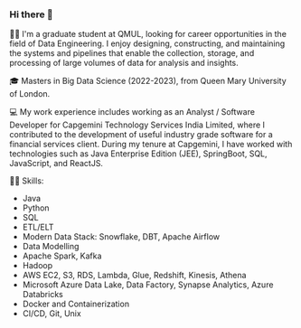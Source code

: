 ### Hi there 👋

👋🏻 I'm a graduate student at QMUL, looking for career opportunities in the field of Data Engineering. I enjoy designing, constructing, and maintaining the systems and pipelines that enable the collection, storage, and processing of large volumes of data for analysis and insights.

🎓 Masters in Big Data Science (2022-2023), from Queen Mary University of London.

💻 My work experience includes working as an Analyst / Software Developer for Capgemini Technology Services India Limited, where I contributed to the development of useful industry grade software for a financial services client. During my tenure at Capgemini, I have worked with technologies such as Java Enterprise Edition (JEE), SpringBoot, SQL, JavaScript, and ReactJS.

💪🏻 Skills:
- Java
- Python
- SQL
- ETL/ELT 
- Modern Data Stack: Snowflake, DBT, Apache Airflow
- Data Modelling 
- Apache Spark, Kafka
- Hadoop
- AWS EC2, S3, RDS, Lambda, Glue, Redshift, Kinesis, Athena
- Microsoft Azure Data Lake, Data Factory, Synapse Analytics, Azure Databricks
- Docker and Containerization
- CI/CD, Git, Unix
